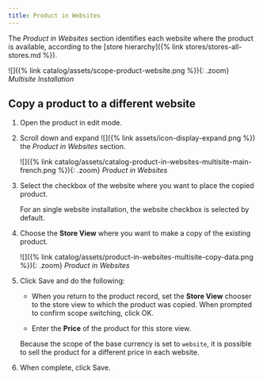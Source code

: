 ```yaml
---
title: Product in Websites
---
```


The _Product in Websites_ section identifies each website where the product is available, according to the [store hierarchy]({% link stores/stores-all-stores.md %}).

![]({% link catalog/assets/scope-product-website.png %}){: .zoom}
_Multisite Installation_

## Copy a product to a different website

1. Open the product in edit mode.

1. Scroll down and expand ![]({% link assets/icon-display-expand.png %}) the _Product in Websites_ section.

    ![]({% link catalog/assets/catalog-product-in-websites-multisite-main-french.png %}){: .zoom}
    _Product in Websites_

1. Select the checkbox of the website where you want to place the copied product.

    For an single website installation, the website checkbox is selected by default.

1. Choose the **Store View** where you want to make a copy of the existing product.

    ![]({% link catalog/assets/product-in-websites-multisite-copy-data.png %}){: .zoom}
    _Product in Websites_

1. Click <span class="btn">Save</span> and do the following:

    - When you return to the product record, set the **Store View** chooser to the store view to which the product was copied. When prompted to confirm scope switching, click <span class="btn">OK</span>.

    - Enter the **Price** of the product for this store view.

    Because the scope of the base currency is set to `website`, it is possible to sell the product for a different price in each website.

1. When complete, click <span class="btn">Save</span>.
